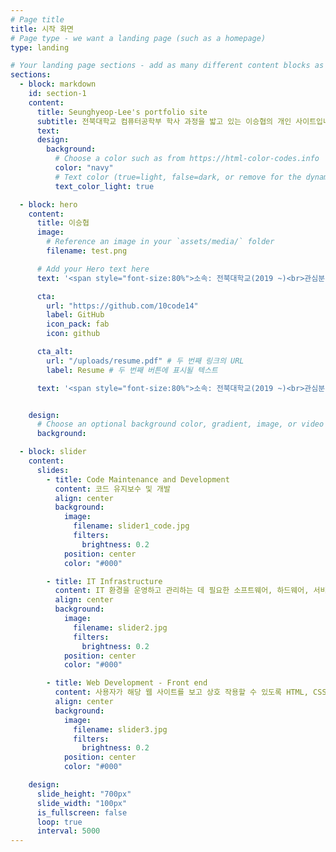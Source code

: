 ```yaml
---
# Page title
title: 시작 화면
# Page type - we want a landing page (such as a homepage)
type: landing

# Your landing page sections - add as many different content blocks as you like
sections:
  - block: markdown
    id: section-1
    content:
      title: Seunghyeop-Lee's portfolio site
      subtitle: 전북대학교 컴퓨터공학부 학사 과정을 밟고 있는 이승협의 개인 사이트입니다.
      text:
      design:
        background:
          # Choose a color such as from https://html-color-codes.info
          color: "navy"
          # Text color (true=light, false=dark, or remove for the dynamic theme color).
          text_color_light: true

  - block: hero
    content:
      title: 이승협
      image:
        # Reference an image in your `assets/media/` folder
        filename: test.png

      # Add your Hero text here
      text: '<span style="font-size:80%">소속: 전북대학교(2019 ~)<br>관심분야: IT 인프라 / 유지보수<br>전공: 컴퓨터공학부(2019 ~)<br>경력 : 프로그래밍 중앙동아리 CPU 소속(2021~2022)<br></span>'

      cta:
        url: "https://github.com/10code14"
        label: GitHub
        icon_pack: fab
        icon: github

      cta_alt:
        url: "/uploads/resume.pdf" # 두 번째 링크의 URL
        label: Resume # 두 번째 버튼에 표시될 텍스트

      text: '<span style="font-size:80%">소속: 전북대학교(2019 ~)<br>관심분야: IT 인프라 / 유지보수<br>전공: 컴퓨터공학부(2019 ~)</span><br>'


    design:
      # Choose an optional background color, gradient, image, or video
      background:

  - block: slider
    content:
      slides:
        - title: Code Maintenance and Development
          content: 코드 유지보수 및 개발
          align: center
          background:
            image:
              filename: slider1_code.jpg
              filters:
                brightness: 0.2
            position: center
            color: "#000"

        - title: IT Infrastructure
          content: IT 환경을 운영하고 관리하는 데 필요한 소프트웨어, 하드웨어, 서비스 및 IT 자원의 조합을 관리
          align: center
          background:
            image:
              filename: slider2.jpg
              filters:
                brightness: 0.2
            position: center
            color: "#000"

        - title: Web Development - Front end
          content: 사용자가 해당 웹 사이트를 보고 상호 작용할 수 있도록 HTML, CSS 및 JavaScript를 사용하여 웹 사이트의 그래픽 사용자 인터페이스를 개발
          align: center
          background:
            image:
              filename: slider3.jpg
              filters:
                brightness: 0.2
            position: center
            color: "#000"

    design:
      slide_height: "700px"
      slide_width: "100px"
      is_fullscreen: false
      loop: true
      interval: 5000
---
```

